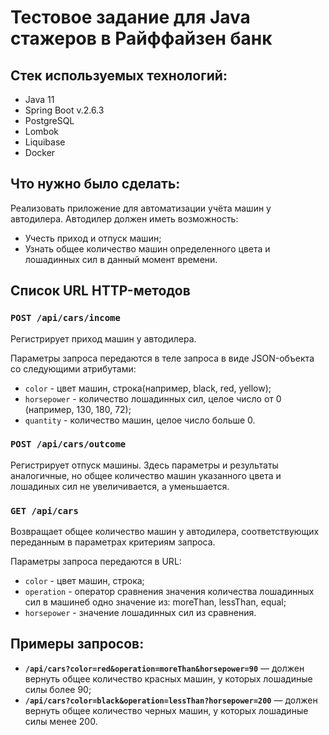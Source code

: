 # Тестовое задание для Java стажеров в Райффайзен банк

## Стек используемых технологий:
* Java 11
* Spring Boot v.2.6.3
* PostgreSQL
* Lombok
* Liquibase
* Docker

## Что нужно было сделать:
Реализовать приложение для автоматизации учёта машин у автодилера. Автодилер должен иметь возможность:
* Учесть приход и отпуск машин;
* Узнать общее количество машин определенного цвета и лошадинных сил в данный момент времени.

## Список URL HTTP-методов

### ```POST /api/cars/income```

Регистрирует приход машин у автодилера. 

Параметры запроса передаются в теле запроса в виде JSON-объекта со следующими атрибутами:
* ```color``` - цвет машин, строка(например, black, red, yellow);
* ```horsepower``` - количество лошадинных сил, целое число от 0 (например, 130, 180, 72);
* ```quantity``` - количество машин, целое число больше 0.

### ```POST /api/cars/outcome```

Регистрирует отпуск машины. Здесь параметры и результаты аналогичные, но общее количество машин указанного цвета и лошадиных сил не увеличивается, а уменьшается.

### ```GET /api/cars```

Возвращает общее количество машин у автодилера, соответствующих переданным в параметрах критериям запроса. 

Параметры запроса передаются в URL:
* ```color``` - цвет машин, строка;
* ```operation``` - оператор сравнения значения количества лошадинных сил в машинеб одно значение из: moreThan, lessThan, equal;
* ```horsepower``` - значение лошадинных сил из сравнения.

## Примеры запросов:

* **```/api/cars?color=red&operation=moreThan&horsepower=90```** — должен вернуть общее количество красных машин, у которых лошадиные силы более 90;
* **```/api/cars?color=black&operation=lessThan?horsepower=200```** — должен вернуть общее количество черных машин, у которых лошадиные силы менее 200.


